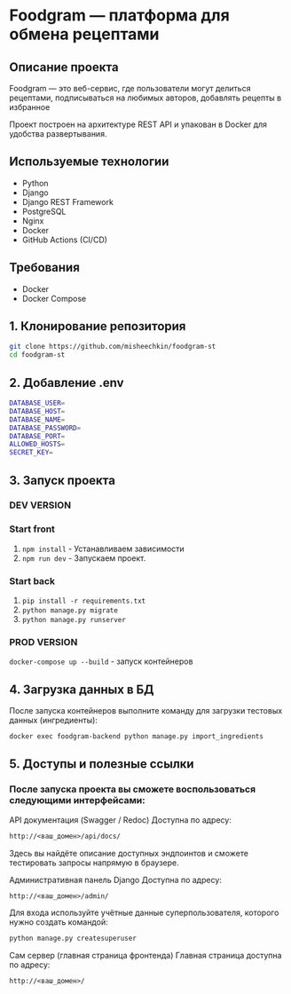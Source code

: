 # Foodgram — платформа для обмена рецептами

## Описание проекта
Foodgram — это веб-сервис, где пользователи могут делиться рецептами, подписываться на любимых авторов, добавлять рецепты в избранное

Проект построен на архитектуре REST API и упакован в Docker для удобства развертывания.

## Используемые технологии
- Python
- Django
- Django REST Framework
- PostgreSQL
- Nginx
- Docker
- GitHub Actions (CI/CD)

## Требования
- Docker
- Docker Compose

## 1. Клонирование репозитория
```bash
git clone https://github.com/misheechkin/foodgram-st
cd foodgram-st
```

## 2. Добавление .env
```bash
DATABASE_USER=
DATABASE_HOST=
DATABASE_NAME=
DATABASE_PASSWORD=
DATABASE_PORT=
ALLOWED_HOSTS=
SECRET_KEY=
```

## 3. Запуск проекта
### DEV VERSION
### Start front
1. ``npm install`` - Устанавливаем зависимости
2. ``npm run dev`` - Запускаем проект.
### Start back
1. ``pip install -r requirements.txt``
2. ``python manage.py migrate``
3. ``python manage.py runserver``

### PROD VERSION
``docker-compose up --build`` - запуск контейнеров

## 4. Загрузка данных в БД  

После запуска контейнеров выполните команду для загрузки тестовых данных (ингредиенты):

```bash
docker exec foodgram-backend python manage.py import_ingredients
```


## 5. Доступы и полезные ссылки
### После запуска проекта вы сможете воспользоваться следующими интерфейсами:

API документация (Swagger / Redoc)
Доступна по адресу:
```perl
http://<ваш_домен>/api/docs/ 
```

Здесь вы найдёте описание доступных эндпоинтов и сможете тестировать запросы напрямую в браузере.

Административная панель Django
Доступна по адресу:

```perl
http://<ваш_домен>/admin/ 
```

Для входа используйте учётные данные суперпользователя, которого нужно создать командой:

```bash
python manage.py createsuperuser
```


Сам сервер (главная страница фронтенда)
Главная страница доступна по адресу:

```perl
http://<ваш_домен>/      
```